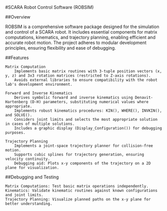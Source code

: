 #SCARA Robot Control Software (ROBSIM)

##Overview

ROBSIM is a comprehensive software package designed for the simulation and control of a SCARA robot. 
It includes essential components for matrix computations, kinematics, and trajectory planning, enabling efficient and accurate robot motion. 
The project adheres to modular development principles, ensuring flexibility and ease of debugging.

##Features

    Matrix Computation
        Implements basic matrix routines with 3-tuple position vectors (x, y, z) and 3x3 rotation matrices (restricted to Z-axis rotations).
        Avoids external libraries to ensure compatibility with the robot lab's development environment.

    Forward and Inverse Kinematics
        Derives symbolic forward and inverse kinematics using Denavit-Hartenberg (D-H) parameters, substituting numerical values where appropriate.
        Implements robust kinematics procedures: KIN(), WHERE(), INVKIN(), and SOLVE().
        Considers joint limits and selects the most appropriate solution in cases of multiple solutions.
        Includes a graphic display (Display_Configuration()) for debugging purposes.

    Trajectory Planning
        Implements a joint-space trajectory planner for collision-free motion.
        Supports cubic splines for trajectory generation, ensuring velocity continuity.
        Debugging aid: Plots x-y components of the trajectory on a 2D plane for visualization.

##Debugging and Testing

    Matrix Computations: Test basic matrix operations independently.
    Kinematics: Validate kinematic routines against known configurations and joint limits.
    Trajectory Planning: Visualize planned paths on the x-y plane for better understanding.

